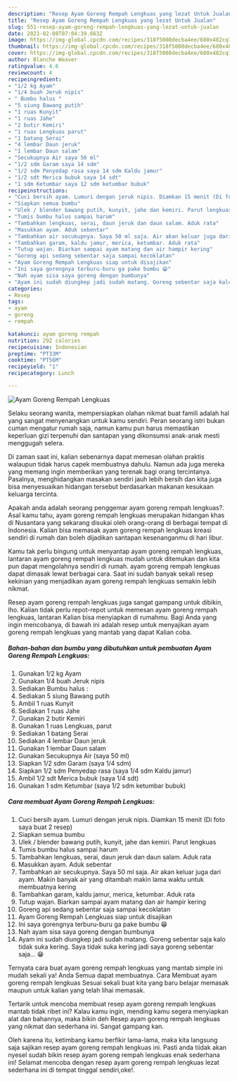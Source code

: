 ```yaml
---
description: "Resep Ayam Goreng Rempah Lengkuas yang lezat Untuk Jualan"
title: "Resep Ayam Goreng Rempah Lengkuas yang lezat Untuk Jualan"
slug: 551-resep-ayam-goreng-rempah-lengkuas-yang-lezat-untuk-jualan
date: 2021-02-08T07:04:39.663Z
image: https://img-global.cpcdn.com/recipes/318f5008decba4ee/680x482cq70/ayam-goreng-rempah-lengkuas-foto-resep-utama.jpg
thumbnail: https://img-global.cpcdn.com/recipes/318f5008decba4ee/680x482cq70/ayam-goreng-rempah-lengkuas-foto-resep-utama.jpg
cover: https://img-global.cpcdn.com/recipes/318f5008decba4ee/680x482cq70/ayam-goreng-rempah-lengkuas-foto-resep-utama.jpg
author: Blanche Weaver
ratingvalue: 4.6
reviewcount: 4
recipeingredient:
- "1/2 kg Ayam"
- "1/4 buah Jeruk nipis"
- " Bumbu halus "
- "5 siung Bawang putih"
- "1 ruas Kunyit"
- "1 ruas Jahe"
- "2 butir Kemiri"
- "1 ruas Lengkuas parut"
- "1 batang Serai"
- "4 lembar Daun jeruk"
- "1 lembar Daun salam"
- "Secukupnya Air saya 50 ml"
- "1/2 sdm Garam saya 14 sdm"
- "1/2 sdm Penyedap rasa saya 14 sdm Kaldu jamur"
- "1/2 sdt Merica bubuk saya 14 sdt"
- "1 sdm Ketumbar saya 12 sdm ketumbar bubuk"
recipeinstructions:
- "Cuci bersih ayam. Lumuri dengan jeruk nipis. Diamkan 15 menit (Di foto saya buat 2 resep)"
- "Siapkan semua bumbu"
- "Ulek / blender bawang putih, kunyit, jahe dan kemiri. Parut lengkuas"
- "Tumis bumbu halus sampai harum"
- "Tambahkan lengkuas, serai, daun jeruk dan daun salam. Aduk rata"
- "Masukkan ayam. Aduk sebentar"
- "Tambahkan air secukupnya. Saya 50 ml saja. Air akan keluar juga dari ayam. Makin banyak air yang ditambah makin lama waktu untuk membuatnya kering"
- "Tambahkan garam, kaldu jamur, merica, ketumbar. Aduk rata"
- "Tutup wajan. Biarkan sampai ayam matang dan air hampir kering"
- "Goreng api sedang sebentar saja sampai kecoklatan"
- "Ayam Goreng Rempah Lengkuas siap untuk disajikan"
- "Ini saya gorengnya terburu-buru ga pake bumbu 😁"
- "Nah ayam sisa saya goreng dengan bumbunya"
- "Ayam ini sudah diungkep jadi sudah matang. Goreng sebentar saja kalo tidak suka kering. Saya tidak suka kering jadi saya goreng sebentar saja... 😁"
categories:
- Resep
tags:
- ayam
- goreng
- rempah

katakunci: ayam goreng rempah 
nutrition: 292 calories
recipecuisine: Indonesian
preptime: "PT33M"
cooktime: "PT56M"
recipeyield: "1"
recipecategory: Lunch

---
```



![Ayam Goreng Rempah Lengkuas](https://img-global.cpcdn.com/recipes/318f5008decba4ee/680x482cq70/ayam-goreng-rempah-lengkuas-foto-resep-utama.jpg)

Selaku seorang wanita, mempersiapkan olahan nikmat buat famili adalah hal yang sangat menyenangkan untuk kamu sendiri. Peran seorang istri bukan cuman mengatur rumah saja, namun kamu pun harus memastikan keperluan gizi terpenuhi dan santapan yang dikonsumsi anak-anak mesti menggugah selera.

Di zaman  saat ini, kalian sebenarnya dapat memesan olahan praktis walaupun tidak harus capek membuatnya dahulu. Namun ada juga mereka yang memang ingin memberikan yang terenak bagi orang tercintanya. Pasalnya, menghidangkan masakan sendiri jauh lebih bersih dan kita juga bisa menyesuaikan hidangan tersebut berdasarkan makanan kesukaan keluarga tercinta. 



Apakah anda adalah seorang penggemar ayam goreng rempah lengkuas?. Asal kamu tahu, ayam goreng rempah lengkuas merupakan hidangan khas di Nusantara yang sekarang disukai oleh orang-orang di berbagai tempat di Indonesia. Kalian bisa memasak ayam goreng rempah lengkuas kreasi sendiri di rumah dan boleh dijadikan santapan kesenanganmu di hari libur.

Kamu tak perlu bingung untuk menyantap ayam goreng rempah lengkuas, lantaran ayam goreng rempah lengkuas mudah untuk ditemukan dan kita pun dapat mengolahnya sendiri di rumah. ayam goreng rempah lengkuas dapat dimasak lewat berbagai cara. Saat ini sudah banyak sekali resep kekinian yang menjadikan ayam goreng rempah lengkuas semakin lebih nikmat.

Resep ayam goreng rempah lengkuas juga sangat gampang untuk dibikin, lho. Kalian tidak perlu repot-repot untuk memesan ayam goreng rempah lengkuas, lantaran Kalian bisa menyiapkan di rumahmu. Bagi Anda yang ingin mencobanya, di bawah ini adalah resep untuk menyajikan ayam goreng rempah lengkuas yang mantab yang dapat Kalian coba.

<!--inarticleads1-->

##### Bahan-bahan dan bumbu yang dibutuhkan untuk pembuatan Ayam Goreng Rempah Lengkuas:

1. Gunakan 1/2 kg Ayam
1. Gunakan 1/4 buah Jeruk nipis
1. Sediakan  Bumbu halus :
1. Sediakan 5 siung Bawang putih
1. Ambil 1 ruas Kunyit
1. Sediakan 1 ruas Jahe
1. Gunakan 2 butir Kemiri
1. Gunakan 1 ruas Lengkuas, parut
1. Sediakan 1 batang Serai
1. Sediakan 4 lembar Daun jeruk
1. Gunakan 1 lembar Daun salam
1. Gunakan Secukupnya Air (saya 50 ml)
1. Siapkan 1/2 sdm Garam (saya 1/4 sdm)
1. Siapkan 1/2 sdm Penyedap rasa (saya 1/4 sdm Kaldu jamur)
1. Ambil 1/2 sdt Merica bubuk (saya 1/4 sdt)
1. Gunakan 1 sdm Ketumbar (saya 1/2 sdm ketumbar bubuk)




<!--inarticleads2-->

##### Cara membuat Ayam Goreng Rempah Lengkuas:

1. Cuci bersih ayam. Lumuri dengan jeruk nipis. Diamkan 15 menit (Di foto saya buat 2 resep)
1. Siapkan semua bumbu
1. Ulek / blender bawang putih, kunyit, jahe dan kemiri. Parut lengkuas
1. Tumis bumbu halus sampai harum
1. Tambahkan lengkuas, serai, daun jeruk dan daun salam. Aduk rata
1. Masukkan ayam. Aduk sebentar
1. Tambahkan air secukupnya. Saya 50 ml saja. Air akan keluar juga dari ayam. Makin banyak air yang ditambah makin lama waktu untuk membuatnya kering
1. Tambahkan garam, kaldu jamur, merica, ketumbar. Aduk rata
1. Tutup wajan. Biarkan sampai ayam matang dan air hampir kering
1. Goreng api sedang sebentar saja sampai kecoklatan
1. Ayam Goreng Rempah Lengkuas siap untuk disajikan
1. Ini saya gorengnya terburu-buru ga pake bumbu 😁
1. Nah ayam sisa saya goreng dengan bumbunya
1. Ayam ini sudah diungkep jadi sudah matang. Goreng sebentar saja kalo tidak suka kering. Saya tidak suka kering jadi saya goreng sebentar saja... 😁




Ternyata cara buat ayam goreng rempah lengkuas yang mantab simple ini mudah sekali ya! Anda Semua dapat membuatnya. Cara Membuat ayam goreng rempah lengkuas Sesuai sekali buat kita yang baru belajar memasak maupun untuk kalian yang telah lihai memasak.

Tertarik untuk mencoba membuat resep ayam goreng rempah lengkuas mantab tidak ribet ini? Kalau kamu ingin, mending kamu segera menyiapkan alat dan bahannya, maka bikin deh Resep ayam goreng rempah lengkuas yang nikmat dan sederhana ini. Sangat gampang kan. 

Oleh karena itu, ketimbang kamu berfikir lama-lama, maka kita langsung saja sajikan resep ayam goreng rempah lengkuas ini. Pasti anda tiidak akan nyesel sudah bikin resep ayam goreng rempah lengkuas enak sederhana ini! Selamat mencoba dengan resep ayam goreng rempah lengkuas lezat sederhana ini di tempat tinggal sendiri,oke!.

